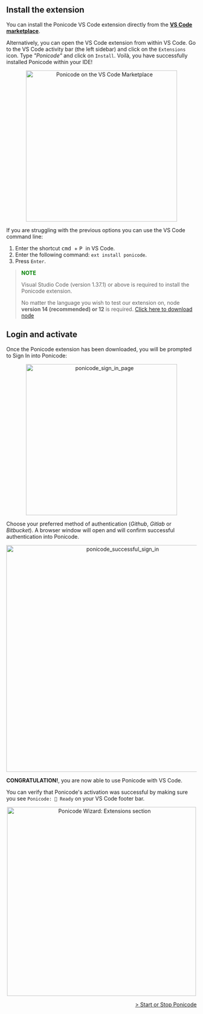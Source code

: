## Install the extension

You can install the Ponicode VS Code extension directly from the [**VS Code marketplace**][extension].

Alternatively, you can open the VS Code extension from within VS Code. Go to the VS Code activity bar (the left sidebar) and click on the `Extensions` icon. Type *"Ponicode"* and click on `Install`. Voilà, you have successfully installed Ponicode within your IDE!

<p align="center">
    <img src="ut_extension/get_started/images/ponicode-mktplace.png" alt="Ponicode on the VS Code Marketplace" width="400"/>
</p>

If you are struggling with the previous options you can use the VS Code command line:

1. Enter the shortcut <kbd> cmd </kbd> + <kbd> P </kbd> in VS Code.
2. Enter the following command: `ext install ponicode`.
3. Press `Enter`.

> **<span style="color:green">NOTE<span>**
>
> Visual Studio Code (version 1.37.1) or above is required to install the Ponicode extension.
>
> No matter the language you wish to test our extension on, node **version 14 (recommended) or 12** is required. [Click here to download node](https://nodejs.org/en/)
>

## Login and activate

Once the Ponicode extension has been downloaded, you will be prompted to Sign In into Ponicode:

<p align="center">
    <img src="ut_extension/get_started/images/sign_in_page.png" alt="ponicode_sign_in_page" width="400"/>
</p>

Choose your preferred method of authentication (*Github*, *Gitlab* or *Bitbucket*). A browser window will open and will confirm successful authentication into Ponicode.

<p align="center">
    <img src="ut_extension/get_started/images/successful_authentication.png" alt="ponicode_successful_sign_in" width="600"/>
</p>

**CONGRATULATION!**, you are now able to use Ponicode with VS Code.

You can verify that Ponicode's activation was successful by making sure you see `Ponicode: 🚀 Ready` on your VS Code footer bar.

<p align="center">
    <img src="ut_extension/get_started/images/ponicode-ready.png" alt="Ponicode Wizard: Extensions section" width="500"/>
</p>

[wizard]: https://app.ponicode.com
[extension]: https://marketplace.visualstudio.com/items?itemName=ponicode.ponicode

<div align="right">
    <a href="#/ut_extension/get_started/startStopPonicode.md" >
        > Start or Stop Ponicode
    </a>
</div>